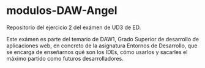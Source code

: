 # modulos-DAW-Angel
 Repositorio del ejercicio 2 del exámen de UD3 de ED.

Este exámen es parte del temario de DAW1, Grado Superior de
desarrollo de aplicaciones web, en concreto de la asignatura
Entornos de Desarrollo, que se encarga de enseñarnos qué son
los IDEs, cómo usarlos y sacarles el máximo partido como
futuros desarrolladores.